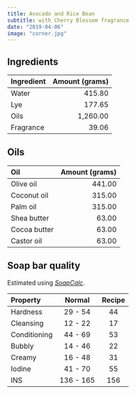 ```yaml
---
title: Avocado and Rice Bean
subtitle: with Cherry Blossom fragrance
date: "2019-04-06"
image: "corner.jpg"
---
```


## Ingredients

| Ingredient  | Amount (grams) |
|:------------|---------------:|
| Water       |         415.80 |
| Lye         |         177.65 |
| Oils        |       1,260.00 |
| Fragrance   |          39.06 |


## Oils

| Oil          | Amount (grams) |
|:-------------|---------------:|
| Olive oil    |         441.00 |
| Coconut oil  |         315.00 |
| Palm oil     |         315.00 |
| Shea butter  |          63.00 |
| Cocoa butter |          63.00 |
| Castor oil   |          63.00 |

## Soap bar quality

Estimated using [_SoapCalc_](http://soapcalc.net).

| Property     |   Normal  |    Recipe   |
|:------------ |:---------:|:-----------:|
| Hardness     |  29 - 54  |      44     |
| Cleansing    |  12 - 22  |      17     |
| Conditioning |  44 - 69  |      53     |
| Bubbly       |  14 - 46  |      22     |
| Creamy       |  16 - 48  |      31     |
| Iodine       |  41 - 70  |      55     |
| INS          | 136 - 165 |     156     |
